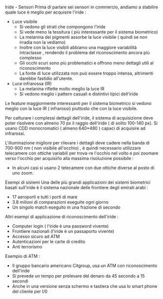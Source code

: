 Iride - Sensori
Prima di parlare sei sensori in commercio, andiamo a stabilire quale luce è meglio per acquisire l'iride :
- Luce visibile
	- Si vedono gli strati che compongono l'iride
	- Si vede meno la tessitura ( più interessante per il sistema biometrico)
	- La melanina dei pigmenti assorbe la luce visibile ( quindi se non irradia non la vediamo)
	- Inoltre con la luce visibili abbiamo una maggiore variabilità intraclasse , rendendo il problema del riconoscimento ancora più complesso
	- Gli occhi scuri sono più problematici e offrono meno dettagli utili al riconoscimento
	- La fonte di luce utilizzata non può essere troppo intensa, altrimenti darebbe fastidio all'utente.
- Luce infrarossa (IR)
	- La melanina riflette molto meglio la luce IR
	- Si vedono meglio i pattern casuali e distintivi tipici dell'iride

Le feature maggiormente interessanti per il sistema biometrico si vedono meglio con la luce IR ( infrarossi) piuttosto che con la luce visibile.

Per catturare i complessi dettagli dell'iride, il sistema di acquisizione deve poter risolvere con almeno 70 px il raggio dell'iride ( di solito 100-140 px).
Si usano CDD monocromatici ( almeno 640*480 ) capaci di acquisire ad infrarossi.

L'illuminazione migliore per rilevare i dettagli deve cadere nella banda di 700-900 nm ( non visibile all'occhio) , è quindi necessario utilizzare telecamere con ottiche variabili per trova-re l'occhio nel volto e poi zoomare verso l'occhio per acquisirlo alla massima risoluzione possibile :

- In alcuni casi si usano 2 telecamere con due ottiche diverse al posto di uno zoom.

Esempi di sistemi
Una delle più grandi applicazioni dei sistemi biometrici basati sull'iride è il sistema nazionale delle frontiere degli emirati arabi :
- 17 aeroporti e tutti i porti di mare
- 3.8 milioni di comparazioni eseguite ogni giorno
- Un singolo match eseguito in una frazione di secondo

Altri esempi di applicazione di riconoscimento dell'iride :
- Computer login ( l'iride è una password vivente)
- Frontiere nazionali (l'iride è un passaporto vivente)
- Accesso sicuro ad ATM
- Autenticazioni per le carte di credito
- Anti terrorismo

Esempio di ATM :
- Il gruppo bancario americano Citgroup, usa un ATM con riconoscimento dell'iride
- Si prevede un tempo per prelevare del denaro da 45 secondo a 15 secondi
- Anche in una versione senza schermo e tastiera che usa lo smart phone del cliente per I/0